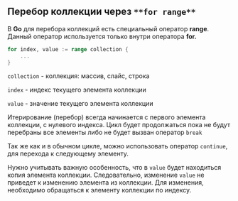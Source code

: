 ## Перебор коллекции через `**for range**`

В **Go** для перебора коллекций есть специальный оператор **range**. Данный оператор используется только внутри оператора **for.**

```go
for index, value := range collection {
    ...
}
```

`collection` - коллекция: массив, слайс, строка

`index` - индекс текущего элемента коллекции

`value` - значение текущего элемента коллекции

Итерирование (перебор) всегда начинается с первого элемента коллекции, с нулевого индекса. Цикл будет продолжаться пока не будут перебраны все элементы либо не будет вызван оператор `break`

Так же как и в обычном цикле, можно использовать оператор `continue`, для перехода к следующему элементу.

Нужно учитывать важную особенность, что в `value` будет находиться копия элемента коллекции. Следовательно, изменение `value` не приведет к изменению элемента из коллекции. Для изменения, необходимо обращаться к элементу коллекции по индексу.